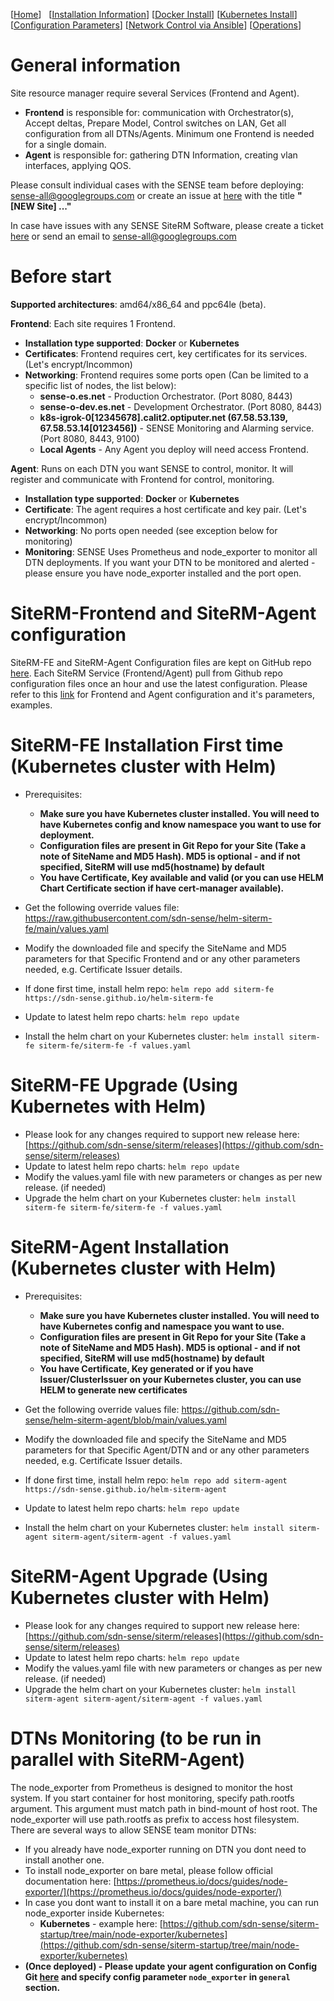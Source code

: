 [[Home](index.md)]   [[Installation Information](Installation.md)] [[Docker Install](DockerInstallation.md)] [[Kubernetes Install](DockerInstallation.md)] [[Configuration Parameters](Configuration.md)] [[Network Control via Ansible](NetControlAnsible.md)] [[Operations](Operations.md)]

# General information
Site resource manager require several Services (Frontend and Agent). 
* **Frontend** is responsible for: communication with Orchestrator(s), Accept deltas, Prepare Model, Control switches on LAN, Get all configuration from all DTNs/Agents. Minimum one Frontend is needed for a single domain.
* **Agent** is responsible for: gathering DTN Information, creating vlan interfaces, applying QOS.  

Please consult individual cases with the SENSE team before deploying: sense-all@googlegroups.com or create an issue at [here](https://github.com/sdn-sense/ops/issues/new) with the title **"[NEW Site] ..."**

In case have issues with any SENSE SiteRM Software, please create a ticket [here](https://github.com/sdn-sense/ops) or send an email to [sense-all@googlegroups.com](sense-all@googlegroups.com)

# Before start
**Supported architectures**: amd64/x86_64 and ppc64le (beta).

**Frontend**: Each site requires 1 Frontend.
* **Installation type supported**: **Docker** or **Kubernetes**
* **Certificates**: Frontend requires cert, key certificates for its services. (Let's encrypt/Incommon)
* **Networking**: Frontend requires some ports open (Can be limited to a specific list of nodes, the list below): 
  * **sense-o.es.net** - Production Orchestrator. (Port 8080, 8443)
  * **sense-o-dev.es.net** - Development Orchestrator. (Port 8080, 8443)
  * **k8s-igrok-0[12345678].calit2.optiputer.net (67.58.53.139, 67.58.53.14[0123456])** - SENSE Monitoring and Alarming service. (Port 8080, 8443, 9100)
  * **Local Agents** - Any Agent you deploy will need access Frontend.

**Agent**: Runs on each DTN you want SENSE to control, monitor. It will register and communicate with Frontend for control, monitoring.
* **Installation type supported**: **Docker** or **Kubernetes** 
* **Certificate**: The agent requires a host certificate and key pair. (Let's encrypt/Incommon)
* **Networking**: No ports open needed (see exception below for monitoring)
* **Monitoring**: SENSE Uses Prometheus and node_exporter to monitor all DTN deployments. If you want your DTN to be monitored and alerted - please ensure you have node_exporter installed and the port open. 

# SiteRM-Frontend and SiteRM-Agent configuration
SiteRM-FE and SiteRM-Agent Configuration files are kept on GitHub repo [here](https://github.com/sdn-sense/rm-configs). Each SiteRM Service (Frontend/Agent) pull from Github repo configuration files once an hour and use the latest configuration. Please refer to this [link](https://github.com/sdn-sense/rm-configs) for Frontend and Agent configuration and it's parameters, examples. 

# SiteRM-FE Installation First time (Kubernetes cluster with Helm)

* Prerequisites:
  * **Make sure you have Kubernetes cluster installed. You will need to have Kubernetes config and know namespace you want to use for deployment.**
  * **Configuration files are present in Git Repo for your Site (Take a note of SiteName and MD5 Hash). MD5 is optional - and if not specified, SiteRM will use md5(hostname) by default**
  * **You have Certificate, Key available and valid (or you can use HELM Chart Certificate section if have cert-manager available).**

* Get the following override values file: https://raw.githubusercontent.com/sdn-sense/helm-siterm-fe/main/values.yaml
* Modify the downloaded file and specify the SiteName and MD5 parameters for that Specific Frontend and or any other parameters needed, e.g. Certificate Issuer details.
* If done first time, install helm repo: `helm repo add siterm-fe https://sdn-sense.github.io/helm-siterm-fe`
* Update to latest helm repo charts: `helm repo update`
* Install the helm chart on your Kubernetes cluster: `helm install siterm-fe siterm-fe/siterm-fe -f values.yaml`

# SiteRM-FE Upgrade (Using Kubernetes with Helm)

* Please look for any changes required to support new release here: [https://github.com/sdn-sense/siterm/releases](https://github.com/sdn-sense/siterm/releases)
* Update to latest helm repo charts: `helm repo update`
* Modify the values.yaml file with new parameters or changes as per new release. (if needed)
* Upgrade the helm chart on your Kubernetes cluster: `helm install siterm-fe siterm-fe/siterm-fe -f values.yaml`

# SiteRM-Agent Installation (Kubernetes cluster with Helm)

* Prerequisites:
  * **Make sure you have Kubernetes cluster installed. You will need to have Kubernetes config and namespace you want to use.**
  * **Configuration files are present in Git Repo for your Site (Take a note of SiteName and MD5 Hash). MD5 is optional - and if not specified, SiteRM will use md5(hostname) by default**
  * **You have Certificate, Key generated or if you have Issuer/ClusterIssuer on your Kubernetes cluster, you can use HELM to generate new certificates**

* Get the following override values file: https://github.com/sdn-sense/helm-siterm-agent/blob/main/values.yaml
* Modify the downloaded file and specify the SiteName and MD5 parameters for that Specific Agent/DTN and or any other parameters needed, e.g. Certificate Issuer details.
* If done first time, install helm repo: `helm repo add siterm-agent https://sdn-sense.github.io/helm-siterm-agent`
* Update to latest helm repo charts: `helm repo update`
* Install the helm chart on your Kubernetes cluster: `helm install siterm-agent siterm-agent/siterm-agent -f values.yaml`

# SiteRM-Agent Upgrade (Using Kubernetes cluster with Helm)

* Please look for any changes required to support new release here: [https://github.com/sdn-sense/siterm/releases](https://github.com/sdn-sense/siterm/releases)
* Update to latest helm repo charts: `helm repo update`
* Modify the values.yaml file with new parameters or changes as per new release. (if needed)
* Upgrade the helm chart on your Kubernetes cluster: `helm install siterm-agent siterm-agent/siterm-agent -f values.yaml`

# DTNs Monitoring (to be run in parallel with SiteRM-Agent)
The node_exporter from Prometheus is designed to monitor the host system. If you start container for host monitoring, specify path.rootfs argument. This argument must match path in bind-mount of host root. The node_exporter will use path.rootfs as prefix to access host filesystem. There are several ways to allow SENSE team monitor DTNs:
* If you already have node_exporter running on DTN you dont need to install another one.
* To install node_exporter on bare metal, please follow official documentation here: [https://prometheus.io/docs/guides/node-exporter/](https://prometheus.io/docs/guides/node-exporter/)
* In case you dont want to install it on a bare metal machine, you can run node_exporter inside Kubernetes:
  * **Kubernetes** - example here: [https://github.com/sdn-sense/siterm-startup/tree/main/node-exporter/kubernetes](https://github.com/sdn-sense/siterm-startup/tree/main/node-exporter/kubernetes)
* **(Once deployed) - Please update your agent configuration on Config Git [here](https://github.com/sdn-sense/rm-configs) and specify config parameter `node_exporter` in `general` section.**
